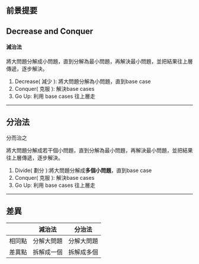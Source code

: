 ## 前景提要

## Decrease and Conquer
#### 減治法

將大問題分解成小問題，直到分解為最小問題，再解決最小問題，並把結果往上層傳遞，逐步解決。

1. Decrease( 減少 ): 將大問題分解為小問題，直到base case
2. Conquer( 克服 ): 解決base cases
3. Go Up: 利用 base cases 往上層走

---

## 分治法

分而治之

將大問題分解成若干個小問題，直到分解為最小問題，再解決最小問題，並把結果往上層傳遞，逐步解決。

1. Divide( 劃分 ):將大問題分解成**多個小問題**，直到base case
2. Conquer( 克服 ): 解決base cases
3. Go Up: 利用 base cases 往上層走

---

## 差異

|        | 減治法     | 分治法     |
| ------ | ---------- | ---------- |
| 相同點 | 分解大問題 | 分解大問題 |
| 差異點 | 拆解成一個 | 拆解成多個 |
